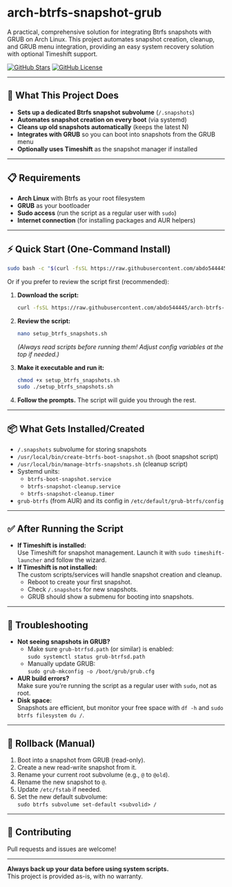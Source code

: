 # arch-btrfs-snapshot-grub

A practical, comprehensive solution for integrating Btrfs snapshots with GRUB on Arch Linux. This project automates snapshot creation, cleanup, and GRUB menu integration, providing an easy system recovery solution with optional Timeshift support.

[![GitHub Stars](https://img.shields.io/github/stars/abdo544445/arch-btrfs-snapshot-grub?style=for-the-badge)](https://github.com/abdo544445/arch-btrfs-snapshot-grub/stargazers)
[![GitHub License](https://img.shields.io/github/license/abdo544445/arch-btrfs-snapshot-grub?style=for-the-badge)](https://github.com/abdo544445/arch-btrfs-snapshot-grub/blob/main/LICENSE)

---

## 🚀 What This Project Does

- **Sets up a dedicated Btrfs snapshot subvolume** (`/.snapshots`)
- **Automates snapshot creation on every boot** (via systemd)
- **Cleans up old snapshots automatically** (keeps the latest N)
- **Integrates with GRUB** so you can boot into snapshots from the GRUB menu
- **Optionally uses Timeshift** as the snapshot manager if installed

---

## 📋 Requirements

- **Arch Linux** with Btrfs as your root filesystem
- **GRUB** as your bootloader
- **Sudo access** (run the script as a regular user with `sudo`)
- **Internet connection** (for installing packages and AUR helpers)

---

## ⚡ Quick Start (One-Command Install)

```bash
sudo bash -c "$(curl -fsSL https://raw.githubusercontent.com/abdo544445/arch-btrfs-snapshot-grub/main/setup_btrfs_snapshots.sh)"
```

Or if you prefer to review the script first (recommended):

1. **Download the script:**
    ```bash
    curl -fsSL https://raw.githubusercontent.com/abdo544445/arch-btrfs-snapshot-grub/main/setup_btrfs_snapshots.sh -o setup_btrfs_snapshots.sh
    ```

2. **Review the script:**
    ```bash
    nano setup_btrfs_snapshots.sh
    ```
    *(Always read scripts before running them! Adjust config variables at the top if needed.)*

3. **Make it executable and run it:**
    ```bash
    chmod +x setup_btrfs_snapshots.sh
    sudo ./setup_btrfs_snapshots.sh
    ```

4. **Follow the prompts.** The script will guide you through the rest.

---

## 📦 What Gets Installed/Created

- `/.snapshots` subvolume for storing snapshots
- `/usr/local/bin/create-btrfs-boot-snapshot.sh` (boot snapshot script)
- `/usr/local/bin/manage-btrfs-snapshots.sh` (cleanup script)
- Systemd units:
    - `btrfs-boot-snapshot.service`
    - `btrfs-snapshot-cleanup.service`
    - `btrfs-snapshot-cleanup.timer`
- `grub-btrfs` (from AUR) and its config in `/etc/default/grub-btrfs/config`

---

## ✅ After Running the Script

- **If Timeshift is installed:**  
  Use Timeshift for snapshot management. Launch it with `sudo timeshift-launcher` and follow the wizard.
- **If Timeshift is not installed:**  
  The custom scripts/services will handle snapshot creation and cleanup.  
  - Reboot to create your first snapshot.
  - Check `/.snapshots` for new snapshots.
  - GRUB should show a submenu for booting into snapshots.

---

## 🔧 Troubleshooting

- **Not seeing snapshots in GRUB?**
    - Make sure `grub-btrfsd.path` (or similar) is enabled:  
      `sudo systemctl status grub-btrfsd.path`
    - Manually update GRUB:  
      `sudo grub-mkconfig -o /boot/grub/grub.cfg`
- **AUR build errors?**  
  Make sure you’re running the script as a regular user with `sudo`, not as root.
- **Disk space:**  
  Snapshots are efficient, but monitor your free space with `df -h` and `sudo btrfs filesystem du /`.

---

## 🔄 Rollback (Manual)

1. Boot into a snapshot from GRUB (read-only).
2. Create a new read-write snapshot from it.
3. Rename your current root subvolume (e.g., `@` to `@old`).
4. Rename the new snapshot to `@`.
5. Update `/etc/fstab` if needed.
6. Set the new default subvolume:  
   `sudo btrfs subvolume set-default <subvolid> /`

---

## 🤝 Contributing

Pull requests and issues are welcome!

---

**Always back up your data before using system scripts.**  
This project is provided as-is, with no warranty.
